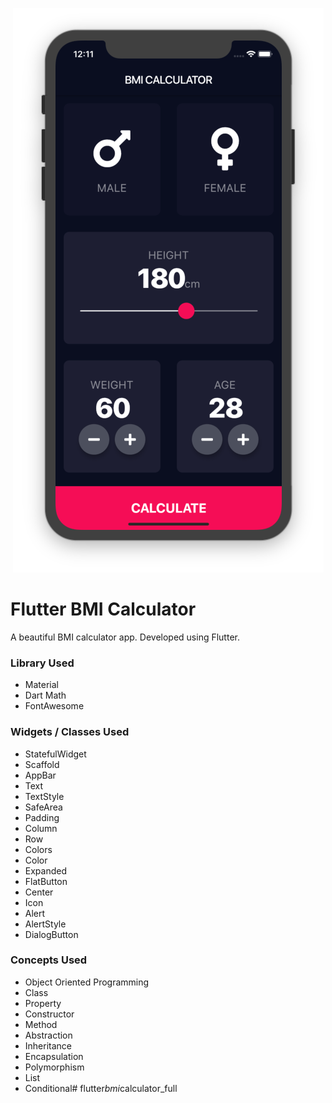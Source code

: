 <p align="center">
    <img src="readme-assets/flutter-bmi-calculator.png" alt="Flutter BMI Calculator Screenshot">
</p>

# Flutter BMI Calculator

A beautiful BMI calculator app. Developed using Flutter.

### Library Used

- Material
- Dart Math
- FontAwesome

### Widgets / Classes Used

- StatefulWidget
- Scaffold
- AppBar
- Text
- TextStyle
- SafeArea
- Padding
- Column
- Row
- Colors
- Color
- Expanded
- FlatButton
- Center
- Icon
- Alert
- AlertStyle
- DialogButton

### Concepts Used

- Object Oriented Programming
- Class
- Property
- Constructor
- Method
- Abstraction
- Inheritance
- Encapsulation
- Polymorphism
- List
- Conditional#   f l u t t e r _ b m i _ c a l c u l a t o r _ f u l l 
 
 